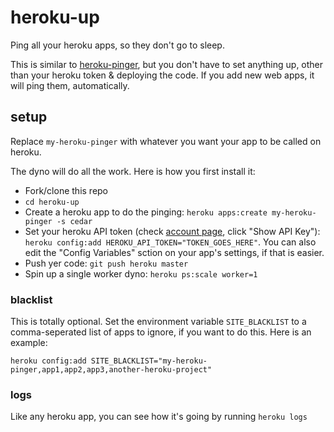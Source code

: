 # heroku-up

Ping all your heroku apps, so they don't go to sleep.

This is similar to [heroku-pinger](https://github.com/dcampano/heroku-pinger), but you don't have to set anything up, other than your heroku token & deploying the code. If you add new web apps, it will ping them, automatically.

## setup

Replace `my-heroku-pinger` with whatever you want your app to be called on heroku.

The dyno will do all the work. Here is how you first install it:

*  Fork/clone this repo
*  `cd heroku-up`
*  Create a heroku app to do the pinging: `heroku apps:create my-heroku-pinger -s cedar`
*  Set your heroku API token (check [account page](https://dashboard.heroku.com/account), click "Show API Key"): `heroku config:add HEROKU_API_TOKEN="TOKEN_GOES_HERE"`. You can also edit the "Config Variables" sction on your app's settings, if that is easier.
*  Push yer code: `git push heroku master`
*  Spin up a single worker dyno: `heroku ps:scale worker=1`

### blacklist

This is totally optional. Set the environment variable `SITE_BLACKLIST` to a comma-seperated list of apps to ignore, if you want to do this. Here is an example:

```
heroku config:add SITE_BLACKLIST="my-heroku-pinger,app1,app2,app3,another-heroku-project"
```

### logs

Like any heroku app, you can see how it's going by running `heroku logs`